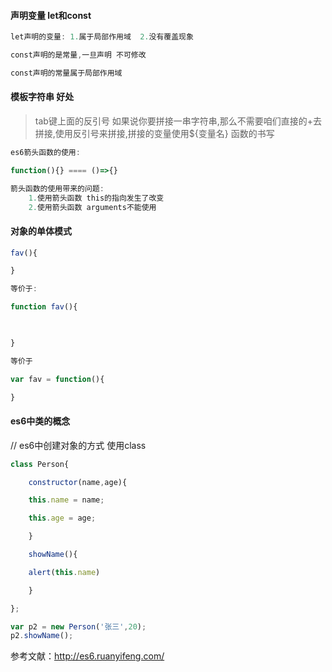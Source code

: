#### 声明变量  let和const

```javascript
let声明的变量: 1.属于局部作用域  2.没有覆盖现象

const声明的是常量,一旦声明 不可修改

const声明的常量属于局部作用域

```



#### 模板字符串 好处

> tab键上面的反引号
> 如果说你要拼接一串字符串,那么不需要咱们直接的+去拼接,使用反引号来拼接,拼接的变量使用${变量名}
> 函数的书写
>     

```javascript
es6箭头函数的使用:

function(){} ==== ()=>{}

箭头函数的使用带来的问题:
    1.使用箭头函数 this的指向发生了改变
    2.使用箭头函数 arguments不能使用
```



#### 对象的单体模式

```javascript
fav(){             

}

等价于:

function fav(){

    

}

等价于

var fav = function(){  

}

```



#### es6中类的概念

// es6中创建对象的方式 使用class


```javascript
class Person{

    constructor(name,age){

    this.name = name;

    this.age = age;

    }

    showName(){

    alert(this.name)

    }

};

var p2 = new Person('张三',20);
p2.showName();
```

参考文献：http://es6.ruanyifeng.com/